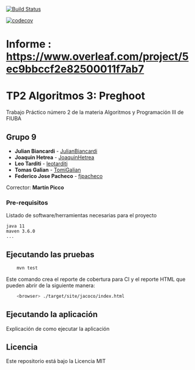 [![Build Status](https://travis-ci.org/fiuba/algo3_proyecto_base_tp2.svg?branch=master)](https://travis-ci.org/fiuba/algo3_proyecto_base_tp2)

[![codecov](https://codecov.io/gh/fiuba/algo3_proyecto_base_tp2/branch/master/graph/badge.svg)](https://codecov.io/gh/fiuba/algo3_proyecto_base_tp2)

# Informe : https://www.overleaf.com/project/5ec9bbccf2e82500011f7ab7

# TP2 Algoritmos 3: Preghoot

Trabajo Práctico número 2 de la materia Algoritmos y Programación III de FIUBA

## Grupo 9

* **Julian Biancardi** - [JulianBiancardi](https://github.com/JulianBiancardi)
* **Joaquin Hetrea**  - [JoaquinHetrea](https://github.com/JoaquinHetrea)
* **Leo Tarditi** - [leotarditi](https://github.com/leotarditi)
* **Tomas Galian** - [TomiGalian](https://github.com/TomiGalian)
* **Federico Jose Pacheco** - [fjpacheco](https://github.com/fjpacheco)

Corrector: **Martín Picco**

### Pre-requisitos

Listado de software/herramientas necesarias para el proyecto

```
java 11
maven 3.6.0
...
```

## Ejecutando las pruebas

```bash
    mvn test
```

Este comando crea el reporte de cobertura para CI y el reporte HTML que pueden abrir de la siguiente manera:

```bash
    <browser> ./target/site/jacoco/index.html
```

## Ejecutando la aplicación

Explicación de como ejecutar la aplicación

## Licencia

Este repositorio está bajo la Licencia MIT
